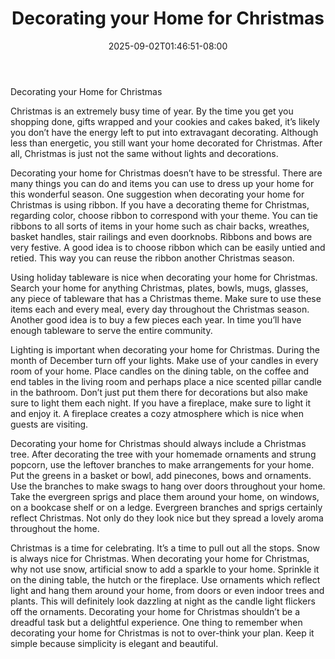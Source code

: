 ﻿---
title: "Decorating your Home for Christmas"
date: 2025-09-02T01:46:51-08:00
description: "home decorating Tips for Web Success"
featured_image: "/images/home decorating.jpg"
tags: ["home decorating"]
---

Decorating your Home for Christmas

Christmas is an extremely busy time of year. By the time you get you shopping done, gifts wrapped and your cookies and cakes baked, it’s likely you don’t have the energy left to put into extravagant decorating. Although less than energetic, you still want your home decorated for Christmas. After all, Christmas is just not the same without lights and decorations.

Decorating your home for Christmas doesn’t have to be stressful. There are many things you can do and items you can use to dress up your home for this wonderful season. One suggestion when decorating your home for Christmas is using ribbon. If you have a decorating theme for Christmas, regarding color, choose ribbon to correspond with your theme. You can tie ribbons to all sorts of items in your home such as chair backs, wreathes, basket handles, stair railings and even doorknobs. Ribbons and bows are very festive. A good idea is to choose ribbon which can be easily untied and retied. This way you can reuse the ribbon another Christmas season.

Using holiday tableware is nice when decorating your home for Christmas. Search your home for anything Christmas, plates, bowls, mugs, glasses, any piece of tableware that has a Christmas theme. Make sure to use these items each and every meal, every day throughout the Christmas season. Another good idea is to buy a few pieces each year. In time you’ll have enough tableware to serve the entire community. 

Lighting is important when decorating your home for Christmas. During the month of December turn off your lights. Make use of your candles in every room of your home. Place candles on the dining table, on the coffee and end tables in the living room and perhaps place a nice scented pillar candle in the bathroom. Don’t just put them there for decorations but also make sure to light them each night. If you have a fireplace, make sure to light it and enjoy it. A fireplace creates a cozy atmosphere which is nice when guests are visiting. 

Decorating your home for Christmas should always include a Christmas tree. After decorating the tree with your homemade ornaments and strung popcorn, use the leftover branches to make arrangements for your home. Put the greens in a basket or bowl, add pinecones, bows and ornaments. Use the branches to make swags to hang over doors throughout your home. Take the evergreen sprigs and place them around your home, on windows, on a bookcase shelf or on a ledge. Evergreen branches and sprigs certainly reflect Christmas. Not only do they look nice but they spread a lovely aroma throughout the home.

Christmas is a time for celebrating. It’s a time to pull out all the stops. Snow is always nice for Christmas. When decorating your home for Christmas, why not use snow, artificial snow to add a sparkle to your home. Sprinkle it on the dining table, the hutch or the fireplace. Use ornaments which reflect light and hang them around your home, from doors or even indoor trees and plants. This will definitely look dazzling at night as the candle light flickers off the ornaments. Decorating your home for Christmas shouldn’t be a dreadful task but a delightful experience. One thing to remember when decorating your home for Christmas is not to over-think your plan. Keep it simple because simplicity is elegant and beautiful.

